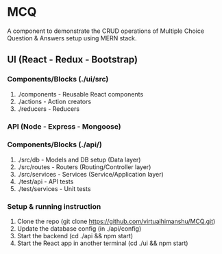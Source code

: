 # MCQ
A component to demonstrate the CRUD operations of Multiple Choice Question & Answers setup using MERN stack.

## UI (React - Redux - Bootstrap)
### Components/Blocks (./ui/src)
1. ./components - Reusable React components
2. ./actions - Action creators
3. ./reducers - Reducers

### API (Node - Express - Mongoose) 
### Components/Blocks (./api/)
1. ./src/db - Models and DB setup (Data layer)
2. ./src/routes - Routers (Routing/Controller layer)
3. ./src/services - Services (Service/Application layer)
4. ./test/api - API tests
5. ./test/services - Unit tests

### Setup & running instruction
1. Clone the repo (git clone https://github.com/virtualhimanshu/MCQ.git)
2. Update the database config (in ./api/config)
3. Start the backend (cd ./api && npm start)
4. Start the React app in another terminal (cd ./ui && npm start)
